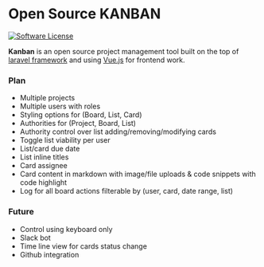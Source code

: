 # Open Source KANBAN

[![Software License](https://img.shields.io/badge/license-MIT-brightgreen.svg?style=flat-square)](LICENSE)

**Kanban** is an open source project management tool built on the top of [laravel framework](https://github.com/laravel/laravel) and using [Vue.js](https://github.com/vuejs/vue) for frontend work.

### Plan

- Multiple projects
- Multiple users with roles
- Styling options for (Board, List, Card)
- Authorities for (Project, Board, List)
- Authority control over list adding/removing/modifying cards
- Toggle list viability per user
- List/card due date
- List inline titles
- Card assignee
- Card content in markdown with image/file uploads & code snippets with code highlight
- Log for all board actions filterable by (user, card, date range, list)

### Future

- Control using keyboard only
- Slack bot
- Time line view for cards status change
- Github integration